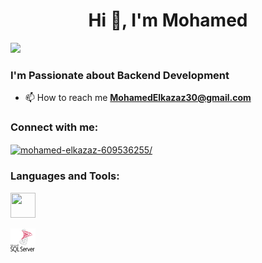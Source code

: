 <h1 align="center">Hi 👋, I'm Mohamed </h1>



[![](https://visitcount.itsvg.in/api?id=Mohamed-Kzaz&icon=0&color=0)](https://visitcount.itsvg.in)



<h3>I'm Passionate about Backend Development </h3>

- 📫 How to reach me **MohamedElkazaz30@gmail.com**

<h3 align="left">Connect with me:</h3>
<p align="left">
<a href="https://www.linkedin.com/in/mohamed-elkazaz-609536255/" target="blank"><img align="center" src="https://raw.githubusercontent.com/rahuldkjain/github-profile-readme-generator/master/src/images/icons/Social/linked-in-alt.svg" alt="mohamed-elkazaz-609536255/" height="30" width="40" /></a>
</p>



<h3 align="left">Languages and Tools:</h3>
<p align="left"> <img src="https://cdnlogo.com/logo/c_36494.html" width="40" height="40"/> 
<p align="left"> <img src="https://github.com/Mohamed-Kzaz/Mohamed-Kzaz/blob/main/kisspng-microsoft-sql-server-database-server-database-admi-server-5ad641f336afa0.152015451523991027224.png" width="40" height="40"/> 
